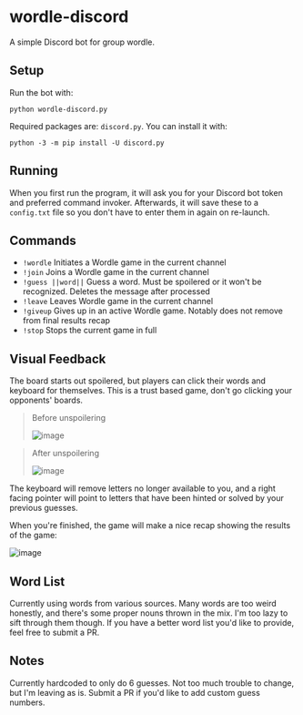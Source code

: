 # wordle-discord
A simple Discord bot for group wordle.

## Setup
Run the bot with:
```
python wordle-discord.py
```
Required packages are: `discord.py`. You can install it with:
```
python -3 -m pip install -U discord.py
```

## Running
When you first run the program, it will ask you for your Discord bot token and preferred command invoker. 
Afterwards, it will save these to a `config.txt` file so you don't have to enter them in again on re-launch.

## Commands
* `!wordle` Initiates a Wordle game in the current channel
* `!join` Joins a Wordle game in the current channel
* `!guess ||word||` Guess a word. Must be spoilered or it won't be recognized. Deletes the message after processed
* `!leave` Leaves Wordle game in the current channel
* `!giveup` Gives up in an active Wordle game. Notably does not remove from final results recap
* `!stop` Stops the current game in full

## Visual Feedback
The board starts out spoilered, but players can click their words and keyboard for themselves. This is a trust based game, don't go clicking your opponents' boards.

> Before unspoilering
> 
> ![image](https://user-images.githubusercontent.com/22358804/149238818-08fc9507-5793-43a5-a09f-a0e6e708750c.png)

> After unspoilering
> 
> ![image](https://user-images.githubusercontent.com/22358804/149238930-2d2b66a8-4fd8-4a48-8c23-592ef7e13b14.png)

The keyboard will remove letters no longer available to you, and a right facing pointer will point to letters that have been hinted or solved by your previous guesses.

When you're finished, the game will make a nice recap showing the results of the game:

![image](https://user-images.githubusercontent.com/22358804/149239173-0a0abc75-1d93-4424-bb12-e7465d2fb4d7.png)


## Word List
Currently using words from various sources. Many words are too weird honestly, and there's some proper nouns thrown in the mix. I'm too lazy to sift through them though. If you have a better word list you'd like to provide, feel free to submit a PR.

## Notes
Currently hardcoded to only do 6 guesses. Not too much trouble to change, but I'm leaving as is. Submit a PR if you'd like to add custom guess numbers.
